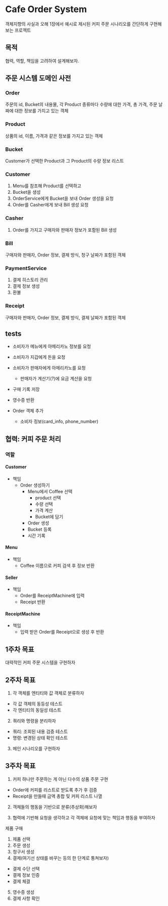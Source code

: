 # Cafe Order System

객체지향의 사실과 오해 1장에서 예시로 제시된 커피 주문 시나리오를 간단하게 구현해보는 프로젝트

## 목적

협력, 역할, 책임을 고려하여 설계해보자.

## 주문 시스템 도메인 사전

### Order

주문의 id, Bucket의 내용물, 각 Product 종류마다 수량에 대한 가격, 총 가격, 주문 날짜에 대한 정보를 가지고 있는 객체

### Product

상품의 id, 이름, 가격과 같은 정보를 가지고 있는 객체

### Bucket

Customer가 선택한 Product과 그 Product의 수량 정보 리스트

### Customer

1. Menu를 참조해 Product를 선택하고 
2. Bucket을 생성
3. OrderService에게 Bucket을 보내 Order 생성을 요청
4. Order를 Casher에게 보내 Bill 생성 요청

### Casher

1. Order를 가지고 구매자와 판매자 정보가 포함된 Bill 생성

### Bill

구매자와 판매자, Order 정보, 결제 방식, 청구 날짜가 포함된 객체 

### PaymentService

1. 결제 히스토리 관리
2. 결제 정보 생성
3. 환불 

### Receipt

구매자와 판매자, Order 정보, 결제 방식, 결제 날짜가 포함된 객체


## tests

- 소비자가 메뉴에게 아메리카노 정보를 요청
- 소비자가 지갑에게 돈을 요청
- 소비자가 판매자에게 아메리카노를 요청
    - 판매자가 계산기(?)에 요금 계산을 요청

- 구매 기록 저장
- 영수증 반환

- Order 객체 추가
  - 소비자 정보(card_info, phone_number)

## 협력: 커피 주문 처리

### 역할

#### Customer

- 책임
  - Order 생성하기
    - Menu에서 Coffee 선택 
      - product 선택
      - 수량 선택
      - 가격 계산
      - Bucket에 담기
    - Order 생성
    - Bucket 등록
    - 시간 기록
  
#### Menu

- 책임
  - Coffee 이름으로 커피 검색 후 정보 반환
  
#### Seller

- 책임
  - Order를 ReceiptMachine에 입력
  - Receipt 반환
  
#### ReceiptMachine

- 책임
  - 입력 받은 Order를 Receipt으로 생성 후 반환


## 1주차 목표

대략적인 커피 주문 시스템을 구현하자

## 2주차 목표

1. 각 객체를 엔티티와 값 객체로 분류하자
  - 각 값 객체의 동등성 테스트
  - 각 엔티티의 동일성 테스트
2. 쿼리와 명령을 분리하자
  - 쿼리: 조회된 내용 검증 테스트
  - 명령: 변경된 상태 확인 테스트
3. 메인 시나리오를 구현하자
   
## 3주차 목표

1. 커피 하나만 주문하는 게 아닌 다수의 상품 주문 구현
  - Order에 커피를 리스트로 받도록 추가 후 검증
  - Receipt을 만들때 금액 총합 및 커피 리스트 나열

2. 객체들의 행동을 기반으로 분류(추상화)해보자

3. 협력에 기반해 요청을 생각하고 각 객체에 요청에 맞는 책임과 행동을 부여하자

제품 구매
1. 제품 선택
2. 주문 생성
3. 청구서 생성
4. 결제(여기선 상태를 바꾸는 등의 한 단계로 퉁쳐보자)
  - 결제 수단 선택
  - 결제 정보 인증
  - 결제 체결
5. 영수증 생성
6. 결제 사항 확인

